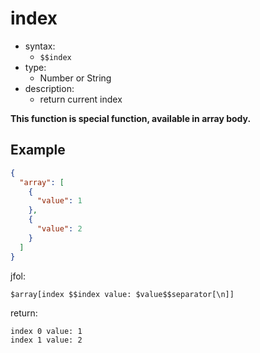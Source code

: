 # index
- syntax:
  - `$$index`
- type:
  - Number or String
- description:
  - return current index

**This function is special function, available in array body.**

## Example
```json
{
  "array": [
    {
      "value": 1
    },
    {
      "value": 2
    }
  ]
}
```

jfol:
```
$array[index $$index value: $value$$separator[\n]]
```

return:
```
index 0 value: 1
index 1 value: 2
```